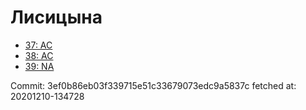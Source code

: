 # Лисицына
- [37: AC](37.md)
- [38: AC](38.md)
- [39: NA](39.md)

Commit: 3ef0b86eb03f339715e51c33679073edc9a5837c
 fetched at: 20201210-134728
